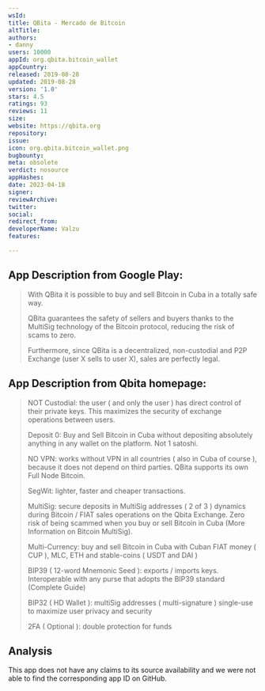```yaml
---
wsId: 
title: QBita - Mercado de Bitcoin
altTitle: 
authors:
- danny
users: 10000
appId: org.qbita.bitcoin_wallet
appCountry: 
released: 2019-08-28
updated: 2019-08-28
version: '1.0'
stars: 4.5
ratings: 93
reviews: 11
size: 
website: https://qbita.org
repository: 
issue: 
icon: org.qbita.bitcoin_wallet.png
bugbounty: 
meta: obsolete
verdict: nosource
appHashes: 
date: 2023-04-18
signer: 
reviewArchive: 
twitter: 
social: 
redirect_from: 
developerName: Valzu
features: 

---
```


## App Description from Google Play: 

> With QBita it is possible to buy and sell Bitcoin in Cuba in a totally safe way.
>
> QBita guarantees the safety of sellers and buyers thanks to the MultiSig technology of the Bitcoin protocol, reducing the risk of scams to zero.
>
> Furthermore, since QBita is a decentralized, non-custodial and P2P Exchange (user X sells to user X), sales are perfectly legal.

## App Description from Qbita homepage:

>  NOT Custodial: the user ( and only the user ) has direct control of their private keys. This maximizes the security of exchange operations between users.
>
> Deposit 0: Buy and Sell Bitcoin in Cuba without depositing absolutely anything in any wallet on the platform. Not 1 satoshi.
>
> NO VPN: works without VPN in all countries ( also in Cuba of course ), because it does not depend on third parties. QBita supports its own Full Node Bitcoin.
>
>  SegWit: lighter, faster and cheaper transactions.
>
> MultiSig: secure deposits in MultiSig addresses ( 2 of 3 ) dynamics during Bitcoin / FIAT sales operations on the Qbita Exchange. Zero risk of being scammed when you buy or sell Bitcoin in Cuba (More Information on Bitcoin MultiSig).
>
> Multi-Currency: buy and sell Bitcoin in Cuba with Cuban FIAT money ( CUP ), MLC, ETH and stable-coins ( USDT and DAI )
>
> BIP39 ( 12-word Mnemonic Seed ): exports / imports keys. Interoperable with any purse that adopts the BIP39 standard (Complete Guide)
>
> BIP32 ( HD Wallet ): multiSig addresses ( multi-signature ) single-use to maximize user privacy and security
>
> 2FA ( Optional ): double protection for funds

## Analysis 

This app does not have any claims to its source availability and we were not able to find the corresponding app ID on GitHub.

